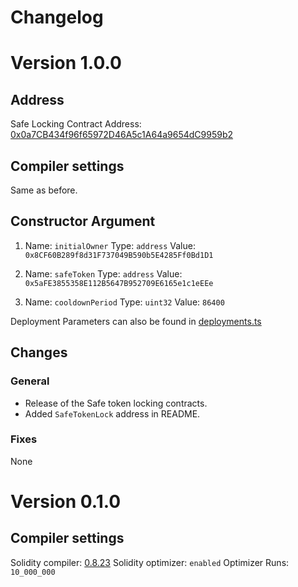 # Changelog

# Version 1.0.0

## Address

Safe Locking Contract Address: [0x0a7CB434f96f65972D46A5c1A64a9654dC9959b2](https://etherscan.io/address/0x0a7CB434f96f65972D46A5c1A64a9654dC9959b2)

## Compiler settings

Same as before.

## Constructor Argument

1. Name: `initialOwner`
   Type: `address`
   Value: `0x8CF60B289f8d31F737049B590b5E4285Ff0Bd1D1`

2. Name: `safeToken`
   Type: `address`
   Value: `0x5aFE3855358E112B5647B952709E6165e1c1eEEe`

3. Name: `cooldownPeriod`
   Type: `uint32`
   Value: `86400`

Deployment Parameters can also be found in [deployments.ts](./src/utils/deployment.ts)

## Changes

### General

- Release of the Safe token locking contracts.
- Added `SafeTokenLock` address in README.

### Fixes

None

# Version 0.1.0

## Compiler settings

Solidity compiler: [0.8.23](https://github.com/ethereum/solidity/releases/tag/v0.8.23)
Solidity optimizer: `enabled`
Optimizer Runs: `10_000_000`

